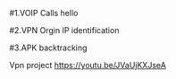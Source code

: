 #1.VOIP Calls
hello

#2.VPN Orgin IP identification

#3.APK backtracking


Vpn project
https://youtu.be/JVaUjKXJseA
